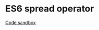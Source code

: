 # ES6 spread operator 


[Code sandbox](https://codesandbox.io/s/react-spread-operator-4kpcbc?file=/src/index.js)